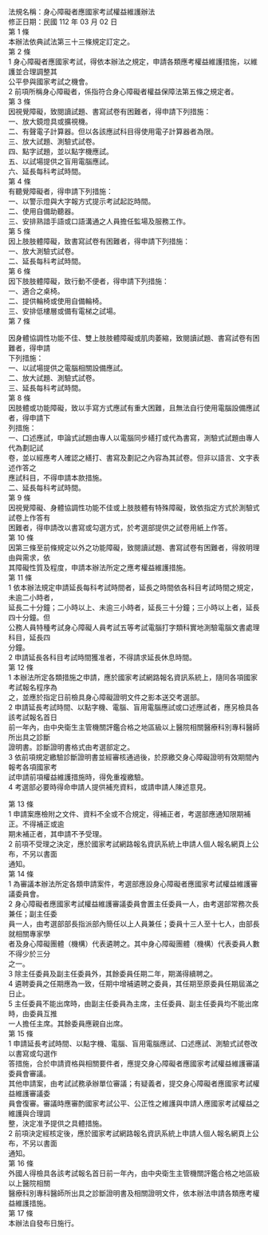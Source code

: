 法規名稱：身心障礙者應國家考試權益維護辦法  
修正日期：民國 112 年 03 月 02 日  
第 1 條  
本辦法依典試法第三十三條規定訂定之。  
第 2 條  
1 身心障礙者應國家考試，得依本辦法之規定，申請各類應考權益維護措施，以維護並合理調整其  
公平參與國家考試之機會。  
2 前項所稱身心障礙者，係指符合身心障礙者權益保障法第五條之規定者。  
第 3 條  
因視覺障礙，致閱讀試題、書寫試卷有困難者，得申請下列措施：  
一、放大鏡燈具或擴視機。  
二、有聲電子計算器。但以各該應試科目得使用電子計算器者為限。  
三、放大試題、測驗式試卷。  
四、點字試題，並以點字機應試。  
五、以試場提供之盲用電腦應試。  
六、延長每科考試時間。  
第 4 條  
有聽覺障礙者，得申請下列措施：  
一、以警示燈與大字報方式提示考試起訖時間。  
二、使用自備助聽器。  
三、安排熟諳手語或口語溝通之人員擔任監場及服務工作。  
第 5 條  
因上肢肢體障礙，致書寫試卷有困難者，得申請下列措施：  
一、放大測驗式試卷。  
二、延長每科考試時間。  
第 6 條  
因下肢肢體障礙，致行動不便者，得申請下列措施：  
一、適合之桌椅。  
二、提供輪椅或使用自備輪椅。  
三、安排低樓層或備有電梯之試場。  
第 7 條  


因身體協調性功能不佳、雙上肢肢體障礙或肌肉萎縮，致閱讀試題、書寫試卷有困難者，得申請  
下列措施：  
一、以試場提供之電腦相關設備應試。  
二、放大試題、測驗式試卷。  
三、延長每科考試時間。  
第 8 條  
因肢體或功能障礙，致以手寫方式應試有重大困難，且無法自行使用電腦設備應試者，得申請下  
列措施：  
一、口述應試，申論式試題由專人以電腦同步繕打或代為書寫，測驗式試題由專人代為劃記試  
卷，並以經應考人確認之繕打、書寫及劃記之內容為其試卷。但非以語言、文字表述作答之  
應試科目，不得申請本款措施。  
二、延長每科考試時間。  
第 9 條  
因視覺障礙、身體協調性功能不佳或上肢肢體有特殊障礙，致依指定方式於測驗式試卷上作答有  
困難者，得申請改以書寫或勾選方式，於考選部提供之試卷用紙上作答。  
第 10 條  
因第三條至前條規定以外之功能障礙，致閱讀試題、書寫試卷有困難者，得敘明理由與需求，依  
其障礙性質及程度，申請本辦法所定之應考權益維護措施。  
第 11 條  
1 依本辦法規定申請延長每科考試時間者，延長之時間依各科目考試時間之規定，未逾二小時者，  
延長二十分鐘；二小時以上、未逾三小時者，延長三十分鐘；三小時以上者，延長四十分鐘。但  
公務人員特種考試身心障礙人員考試五等考試電腦打字類科實地測驗電腦文書處理科目，延長四  
分鐘。  
2 申請延長各科目考試時間獲准者，不得請求延長休息時間。  
第 12 條  
1 本辦法所定各類措施之申請，應於國家考試網路報名資訊系統上，隨同各項國家考試報名程序為  
之，並應於指定日前檢具身心障礙證明文件之影本送交考選部。  
2 申請延長考試時間、以點字機、電腦、盲用電腦應試或口述應試者，應另檢具各該考試報名首日  
前一年內，由中央衛生主管機關評鑑合格之地區級以上醫院相關醫療科別專科醫師所出具之診斷  
證明書。診斷證明書格式由考選部定之。  
3 依前項規定繳驗診斷證明書並經審核通過後，於原繳交身心障礙證明有效期間內報考各項國家考  
試申請前項權益維護措施時，得免重複繳驗。  
4 考選部必要時得命申請人提供補充資料，或請申請人陳述意見。  


第 13 條  
1 申請案應檢附之文件、資料不全或不合規定，得補正者，考選部應通知限期補正。不得補正或逾  
期未補正者，其申請不予受理。  
2 前項不受理之決定，應於國家考試網路報名資訊系統上申請人個人報名網頁上公布，不另以書面  
通知。  
第 14 條  
1 為審議本辦法所定各類申請案件，考選部應設身心障礙者應國家考試權益維護審議委員會。  
2 身心障礙者應國家考試權益維護審議委員會置主任委員一人，由考選部常務次長兼任；副主任委  
員一人，由考選部部長指派部內簡任以上人員兼任；委員十三人至十七人，由部長就相關專家學  
者及身心障礙團體（機構）代表遴聘之。其中身心障礙團體（機構）代表委員人數不得少於三分  
之一。  
3 除主任委員及副主任委員外，其餘委員任期二年，期滿得續聘之。  
4 遴聘委員之任期應為一致，任期中增補遴聘之委員，其任期至原委員任期屆滿之日止。  
5 主任委員不能出席時，由副主任委員為主席，主任委員、副主任委員均不能出席時，由委員互推  
一人擔任主席。其餘委員應親自出席。  
第 15 條  
1 申請延長考試時間、以點字機、電腦、盲用電腦應試、口述應試、測驗式試卷改以書寫或勾選作  
答措施，合於申請資格與相關要件者，應提交身心障礙者應國家考試權益維護審議委員會審議。  
其他申請案，由考試試務承辦單位審議；有疑義者，提交身心障礙者應國家考試權益維護審議委  
員會復審。審議時應審酌國家考試公平、公正性之維護與申請人應國家考試權益之維護與合理調  
整，決定准予提供之具體措施。  
2 前項決定經核定後，應於國家考試網路報名資訊系統上申請人個人報名網頁上公布，不另以書面  
通知。  
第 16 條  
外國人得檢具各該考試報名首日前一年內，由中央衛生主管機關評鑑合格之地區級以上醫院相關  
醫療科別專科醫師所出具之診斷證明書及相關證明文件，依本辦法申請各類應考權益維護措施。  
第 17 條  
本辦法自發布日施行。  


